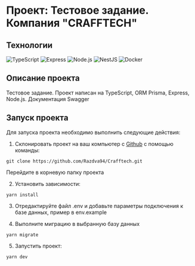 # Проект: Тестовое задание. Компания "CRAFFTECH"

## Технологии

![TypeScript](https://img.shields.io/badge/TypeScript-blue?logo=TypeScript&logoColor=black&labelColor=white)
![Express](https://img.shields.io/badge/express-white?logo=express&logoColor=black)
![Node.js](https://img.shields.io/badge/Node.js-green?logo=node.js&logoColor=black)
![NestJS](https://img.shields.io/badge/nestjs-%23E0234E.svg?style=for-the-badge&logo=nestjs&logoColor=white)
![Docker](https://img.shields.io/badge/Docker-2496ED?logo=docker&logoColor=white)



## Описание проекта

Тестовое задание. Проект написан на TypeScript, ORM Prisma, Express, Node.js.
Документация Swagger

## Запуск проекта

Для запуска проекта необходимо выполнить следующие действия:

1. Склонировать проект на ваш компьютер с [Github](https://github.com/Razdva94/Crafftech) с помощью команды:

```
git clone https://github.com/Razdva94/Crafftech.git
```

Перейдите в корневую папку проекта

2. Установить зависимости:

```
yarn install
```

3. Отредактируйте файл .env и добавьте параметры подключения к базе данных,
   пример в env.example

4. Выполните миграцию в выбранную базу данных

```
yarn migrate
```

5. Запустить проект:

```
yarn dev
```
